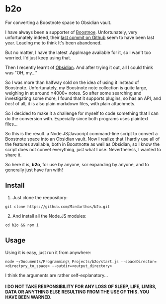 # b2o
For converting a Boostnote space to Obsidian vault.

I have always been a supporter of [Boostnoe](https://boostnote.io/). Unfortunately, very unfortunately indeed, their [last commit on Github](https://github.com/BoostIO/BoostNote.next-local) seem to have been last year. Leading me to think It's been abandoned.

But no matter, I have the latest .AppImage available for it, so I wan't too worried. I'd just keep using that.

Then I recently learnt of [Obsidian](https://obsidian.md/). And after trying it out, all I could think was "OH, my..."

So I was more than halfway sold on the idea of using it instead of Boostnote. Unfortunately, my Boostnote note collection is quite large, weighing in at around ±4000+ notes. So after some searching and investigating some more, I  found that it supports plugins, so has an API, and *best* of all, it is also plain markdown files, with plain attachmets.

So I decided to make it a challenge for myself to code something that I can  do the conversion with. Especially since both programs uses plaintext files...

So this is the result. a Node JS/Javacript command-line script to convert a Boostnote space into an Obsidian vault. Now I realize that I hardly use all of the features available, both in Boostnotte as well as Obsidian, so I know the script does not convet everything, just what I use. Nevertheless, I wanted to share it.

So here it is, **b2o**, for use by anyone, sor expanding by anyone, and to generally just have fun with!

## Install

1. Just clone the reepository:
```
git clone https://github.com/Mirdarthos/b2o.git
```

2. And install all the Node.JS modules:
```
cd b2o && npm i
```

## Usage

Using it is easy, just run it from anywhere:

```
node ~/Documents/Programming\ Projects/b2o/start.js --spaceDirector=<directpry_to_space> --outdir=<output_directory>
```

I think the arguments are rather self-explanatory...

#### I DO NOT TAKE RESPONSIBILITY FOR ANY LOSS OF SLEEP, LIFE, LIMBS, DATA OR ANYTHING ELSE RESULTING FROM THE USE OF THIS. YOU HAVE BEEN WARNED.

